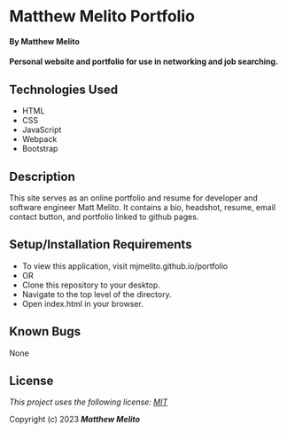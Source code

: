 # Matthew Melito Portfolio

#### By Matthew Melito

#### Personal website and portfolio for use in networking and job searching.

## Technologies Used

* HTML
* CSS
* JavaScript
* Webpack
* Bootstrap

## Description

This site serves as an online portfolio and resume for developer and software engineer Matt Melito. It contains a bio, headshot, resume, email contact button, and portfolio linked to github pages.

## Setup/Installation Requirements

* To view this application, visit mjmelito.github.io/portfolio
* OR
* Clone this repository to your desktop.
* Navigate to the top level of the directory.
* Open index.html in your browser.

## Known Bugs

None

## License

*This project uses the following license: [MIT](https://opensource.org/licenses/MIT)*

Copyright (c) 2023
**_Matthew Melito_**